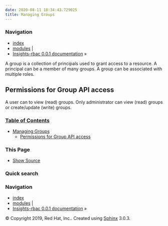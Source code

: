 ```yaml
---
date: 2020-08-11 18:34:43.729025
title: Managing Groups
---
```

### Navigation

  - [index](../../genindex/ "General Index")
  - [modules](../../py-modindex/ "Python Module Index") |
  - [Insights-rbac 0.0.1 documentation](../../index/) »


A group is a collection of principals used to grant access to a
resource. A principal can be a member of many groups. A group can be
associated with multiple roles.

## Permissions for Group API access

A user can to view (read) groups. Only administrator can view (read)
groups or create/update (write) groups.

### [Table of Contents](../../index/)

  - [Managing Groups](#)
      - [Permissions for Group API
        access](#permissions-for-group-api-access)

### This Page

  - [Show Source](../../_sources/management/group.rst.txt)

### Quick search

### Navigation

  - [index](../../genindex/ "General Index")
  - [modules](../../py-modindex/ "Python Module Index") |
  - [Insights-rbac 0.0.1 documentation](../../index/) »

© Copyright 2019, Red Hat, Inc.. Created using
[Sphinx](http://sphinx-doc.org/) 3.0.3.